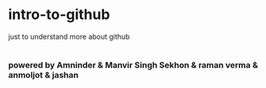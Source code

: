 # intro-to-github
just to understand more about github
#
### powered by Amninder & Manvir Singh Sekhon & raman verma & anmoljot & jashan
